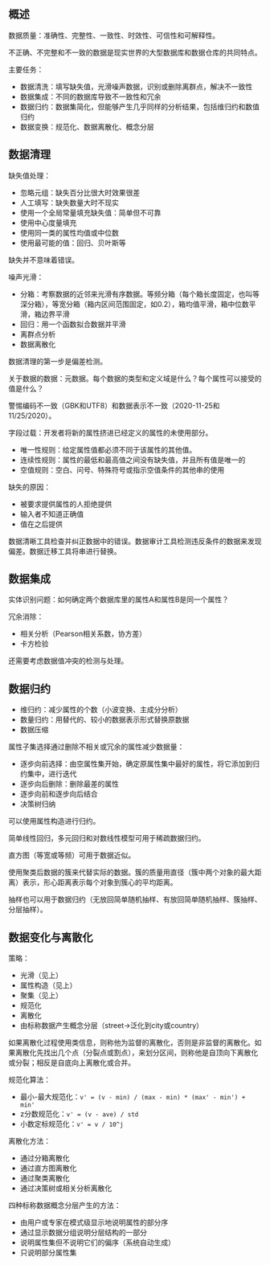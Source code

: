 ## 概述
数据质量：准确性、完整性、一致性、时效性、可信性和可解释性。

不正确、不完整和不一致的数据是现实世界的大型数据库和数据仓库的共同特点。

主要任务：
+ 数据清洗：填写缺失值，光滑噪声数据，识别或删除离群点，解决不一致性
+ 数据集成：不同的数据库导致不一致性和冗余
+ 数据归约：数据集简化，但能够产生几乎同样的分析结果，包括维归约和数值归约
+ 数据变换：规范化、数据离散化、概念分层

## 数据清理
缺失值处理：
+ 忽略元组：缺失百分比很大时效果很差
+ 人工填写：缺失数量大时不现实
+ 使用一个全局常量填充缺失值：简单但不可靠
+ 使用中心度量填充
+ 使用同一类的属性均值或中位数
+ 使用最可能的值：回归、贝叶斯等

缺失并不意味着错误。

噪声光滑：
+ 分箱：考察数据的近邻来光滑有序数据。等频分箱（每个箱长度固定，也叫等深分箱），等宽分箱（箱内区间范围固定，如0.2），箱均值平滑，箱中位数平滑，箱边界平滑
+ 回归：用一个函数拟合数据并平滑
+ 离群点分析
+ 数据离散化

数据清理的第一步是偏差检测。

关于数据的数据：元数据。每个数据的类型和定义域是什么？每个属性可以接受的值是什么？

警惕编码不一致（GBK和UTF8）和数据表示不一致（2020-11-25和11/25/2020）。

字段过载：开发者将新的属性挤进已经定义的属性的未使用部分。

+ 唯一性规则：给定属性值都必须不同于该属性的其他值。
+ 连续性规则：属性的最低和最高值之间没有缺失值，并且所有值是唯一的
+ 空值规则：空白、问号、特殊符号或指示空值条件的其他串的使用

缺失的原因：
+ 被要求提供属性的人拒绝提供
+ 输入者不知道正确值
+ 值在之后提供

数据清晰工具检查并纠正数据中的错误。数据审计工具检测违反条件的数据来发现偏差。数据迁移工具将串进行替换。

## 数据集成
实体识别问题：如何确定两个数据库里的属性A和属性B是同一个属性？

冗余消除：
+ 相关分析（Pearson相关系数，协方差）
+ 卡方检验

还需要考虑数据值冲突的检测与处理。

## 数据归约
+ 维归约：减少属性的个数（小波变换、主成分分析）
+ 数量归约：用替代的、较小的数据表示形式替换原数据
+ 数据压缩

属性子集选择通过删除不相关或冗余的属性减少数据量：
+ 逐步向前选择：由空属性集开始，确定原属性集中最好的属性，将它添加到归约集中，进行迭代
+ 逐步向后删除：删除最差的属性
+ 逐步向前和逐步向后结合
+ 决策树归纳

可以使用属性构造进行归约。

简单线性回归，多元回归和对数线性模型可用于稀疏数据归约。

直方图（等宽或等频）可用于数据近似。

使用聚类后数据的簇来代替实际的数据。簇的质量用直径（簇中两个对象的最大距离）表示，形心距离表示每个对象到簇心的平均距离。

抽样也可以用于数据归约（无放回简单随机抽样、有放回简单随机抽样、簇抽样、分层抽样）。

## 数据变化与离散化
策略：
+ 光滑（见上）
+ 属性构造（见上）
+ 聚集（见上）
+ 规范化
+ 离散化
+ 由标称数据产生概念分层（street->泛化到city或country）

如果离散化过程使用类信息，则称他为监督的离散化，否则是非监督的离散化。如果离散化先找出几个点（分裂点或割点），来划分区间，则称他是自顶向下离散化或分裂；相反是自底向上离散化或合并。

规范化算法：
+ 最小-最大规范化：`v' = (v - min) / (max - min) * (max' - min') + min'`
+ z分数规范化：`v' = (v - ave) / std`
+ 小数定标规范化：`v' = v / 10^j`

离散化方法：
+ 通过分箱离散化
+ 通过直方图离散化
+ 通过聚类离散化
+ 通过决策树或相关分析离散化

四种标称数据概念分层产生的方法：
+ 由用户或专家在模式级显示地说明属性的部分序
+ 通过显示数据分组说明分层结构的一部分
+ 说明属性集但不说明它们的偏序（系统自动生成）
+ 只说明部分属性集
